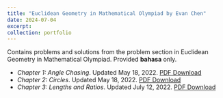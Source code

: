 ```yaml
---
title: "Euclidean Geometry in Mathematical Olympiad by Evan Chen"
date: 2024-07-04
excerpt: 
collection: portfolio
---
```


Contains problems and solutions from the problem section in Euclidean Geometry in Mathematical Olympiad. Provided <b>bahasa</b> only.

* <i>Chapter 1: Angle Chasing</i>. Updated May 18, 2022. <a href='http://wildan-wicaksono.github.io/files/EGMO_Chap1.pdf'>PDF Download</a>
* <i>Chapter 2: Circles</i>. Updated May 18, 2022. <a href='http://wildan-wicaksono.github.io/files/EGMO_Chap2.pdf'>PDF Download</a>
* <i>Chapter 3: Lengths and Ratios</i>. Updated July 12, 2022. <a href='http://wildan-wicaksono.github.io/files/EGMO_Chap3.pdf'>PDF Download</a>
